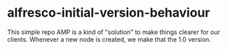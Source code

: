 # alfresco-initial-version-behaviour

This simple repo AMP is a kind of "solution" to make things clearer for our clients. Whenever a new node is created, we make that the 1.0 version. 
